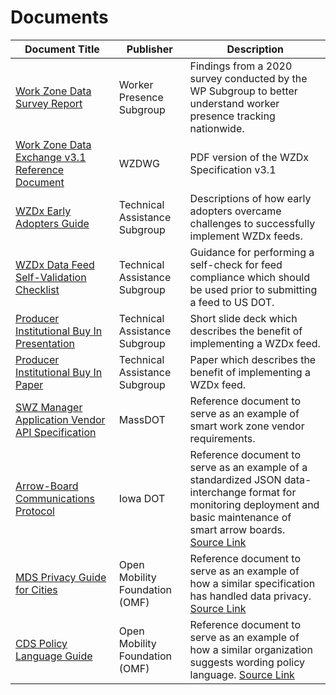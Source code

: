 # Documents
| Document Title | Publisher | Description |
|----------------|-----------|-------------|
| [Work Zone Data Survey Report](https://github.com/usdot-jpo-ode/wzdx/blob/v4.0_documents_update/documents/Work_Zone_Data_Survey_Report_2021-03-08.pdf) | Worker Presence Subgroup | Findings from a 2020 survey conducted by the WP Subgroup to better understand worker presence tracking nationwide. |
| [Work Zone Data Exchange v3.1 Reference Document](https://github.com/usdot-jpo-ode/wzdx/blob/v4.0_documents_update/documents/Work_Zone_Data_Exchange_v3.1_Reference_Document.pdf) | WZDWG | PDF version of the WZDx Specification v3.1 |
| [WZDx Early Adopters Guide](https://github.com/usdot-jpo-ode/wzdx/blob/v4.0_documents_update/documents/WZDx_Early_Adopters_Guide.pdf) | Technical Assistance Subgroup | Descriptions of how early adopters overcame challenges to successfully implement WZDx feeds. |
| [WZDx Data Feed Self-Validation Checklist](https://github.com/usdot-jpo-ode/wzdx/blob/v4.0_documents_update/documents/WZDx_Data_Feed_Self-Validation_Checklist.docx) | Technical Assistance Subgroup | Guidance for performing a self-check for feed compliance which should be used prior to submitting a feed to US DOT. |
| [Producer Institutional Buy In Presentation](https://github.com/usdot-jpo-ode/wzdx/blob/v4.0_documents_update/documents/Producer_Institutional_Buy_In_Presentation.pptx) | Technical Assistance Subgroup | Short slide deck which describes the benefit of implementing a WZDx feed.  |
| [Producer Institutional Buy In Paper](https://github.com/usdot-jpo-ode/wzdx/blob/v4.0_documents_update/documents/Producer_Institutional_Buy_In_Paper.pdf) | Technical Assistance Subgroup | Paper which describes the benefit of implementing a WZDx feed.  |
| [SWZ Manager Application Vendor API Specification](https://github.com/usdot-jpo-ode/wzdx/blob/v4.0_documents_update/documents/SWZ_Manager_Application_Vendor_API_Specification.pdf) | MassDOT | Reference document to serve as an example of smart work zone vendor requirements. |
| [Arrow-Board Communications Protocol](https://github.com/usdot-jpo-ode/wzdx/blob/v4.0_documents_update/documents/Arrow_Board_Communications_Protocol.pdf) | Iowa DOT | Reference document to serve as an example of a standardized JSON data-interchange format for monitoring deployment and basic maintenance of smart arrow boards. [Source Link](https://iowadot.gov/erl/current/IM/content/486.12ab.pdf)|
| [MDS Privacy Guide for Cities](https://github.com/usdot-jpo-ode/wzdx/blob/v4.0_documents_update/documents/MDS_Privacy_Guide_for_Cities.pdf) | Open Mobility Foundation (OMF) | Reference document to serve as an example of how a similar specification has handled data privacy. [Source Link](https://github.com/openmobilityfoundation/governance/blob/main/documents/OMF-MDS-Privacy-Guide-for-Cities.pdf)|
| [CDS Policy Language Guide](https://github.com/usdot-jpo-ode/wzdx/blob/v4.0_documents_update/documents/CDS_Policy_Language_Guide.pdf) | Open Mobility Foundation (OMF) | Reference document to serve as an example of how a similar organization suggests wording policy language. [Source Link](https://github.com/openmobilityfoundation/governance/blob/main/technical/OMF-CDS-Policy-Language-Guidance.md) |
